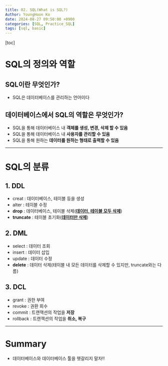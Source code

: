 ```yaml
---
title: 02. SQL(What is SQL?)
Author: YoungHoon Ko
date: 2024-08-27 09:50:00 +0900
categories: [SQL, Practice_SQL]
tags: [sql, basic]
---
```

[toc]

# SQL의 정의와 역할

## SQL이란 무엇인가?

- SQL은 데이터베이스를 관리하는 언어이다

## 데이터베이스에서 SQL의 역할은 무엇인가?

- SQL을 통해 데이터베이스 내 **객체를 생성, 변경, 삭제 할 수 있음**
- SQL을 통해 데이터베이스 내 **사용자를 관리할 수 있음**
- SQL을 통해 원하는 **데이터를 원하는 형태로 출력할 수 있음**

---

# SQL의 분류

## 1. DDL

- creat : 데이터베이스, 테이블 등을 생성
- alter : 테이블 수정
- **drop** : 데이터베이스, 테이블 삭제(**<u>데이터, 테이블 모두 삭제</u>**)
- **truncate** : 테이블 초기화(**<u>데이터만 삭제</u>**)

## 2. DML

- select : 데이터 조회
- insert : 데이터 삽입
- update : 데이터 수정
- **delete** : 데이터 삭제(테이블 내 모든 데이터를 삭제할 수 있지만, truncate와는 다름)

## 3. DCL

- grant : 권한 부여
- revoke : 권환 회수
- commit : 트랜잭션의 작업을 **저장**
- rollback : 트랜잭션의 작업을 **취소, 복구**

---

# Summary

- 데이터베이스와 데이터베이스 툴을 헷갈리지 말자!!
